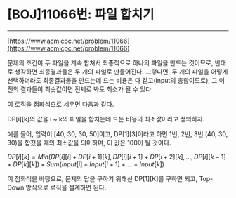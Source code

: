 # [BOJ]11066번: 파일 합치기

---

[https://www.acmicpc.net/problem/11066](https://www.acmicpc.net/problem/11066)

문제의 조건이 두 파일을 계속 합쳐서 최종적으로 하나의 파일을 만드는 것이므로, 반대로 생각하면 최종결과물은 두 개의 파일로 만들어진다. 그렇다면, 두 개의 파일을 어떻게 선택하더라도 최종결과물을 만드는데 드는 비용은 다 같고(input의 총합이므로), 그 이전의 결과들이 최솟값이면 전체로 봐도 최소가 될 수 있다.

이 로직을 점화식으로 세우면 다음과 같다.

DP[i][k]의 값을 i ~ k의 파일을 합치는데 드는 비용의 최소값이라고 정의하자.

예를 들어, 입력이 [40, 30, 30, 50]이고, DP[1][3]이라고 하면 1번, 2번, 3번 (40, 30, 30)을 합쳤을 때의 최소값을 의미하며, 이 값은 100이 될 것이다.


$DP[i][k] = Min(DP[i][i] + DP[i+1][k], DP[i][i+1] + DP[i+2][k], … , DP[i][k-1] + DP[k][k]) + Sum(Input[i] + Input[i+1] + … + Input[k])$


이 점화식을 바탕으로, 문제의 답을 구하기 위해선 DP[1][K]를 구하면 되고, Top-Down 방식으로 로직을 설계하면 된다.

